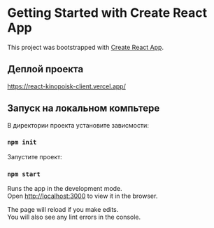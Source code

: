 # Getting Started with Create React App

This project was bootstrapped with [Create React App](https://github.com/facebook/create-react-app).

## Деплой проекта

https://react-kinopoisk-client.vercel.app/

## Запуск на локальном компьтере

В директории проекта установите зависмости:

### `npm init`

Запустите проект:

### `npm start`

Runs the app in the development mode.\
Open [http://localhost:3000](http://localhost:3000) to view it in the browser.

The page will reload if you make edits.\
You will also see any lint errors in the console.
